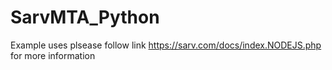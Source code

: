 # SarvMTA_Python

Example uses
plsease follow link https://sarv.com/docs/index.NODEJS.php for more information
